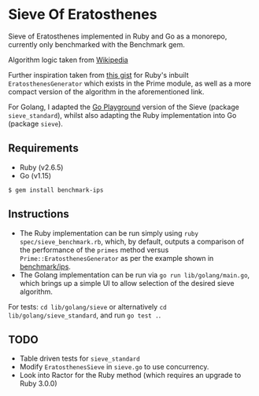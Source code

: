 # Sieve Of Eratosthenes 

Sieve of Eratosthenes implemented in Ruby and Go as a monorepo, 
currently only benchmarked with the Benchmark gem.

Algorithm logic taken from [Wikipedia](https://en.wikipedia.org/wiki/Sieve_of_Eratosthenes#Pseudocode)

Further inspiration taken from [this gist](https://gist.github.com/loganhasson/8937903) 
for Ruby's inbuilt `EratosthenesGenerator` which exists in the Prime module, as well
as a more compact version of the algorithm in the aforementioned link.

For Golang, I adapted the [Go Playground](https://play.golang.org/p/9U22NfrXeq) version of the 
Sieve (package `sieve_standard`), whilst also adapting the Ruby implementation into Go (package `sieve`). 

## Requirements

- Ruby (v2.6.5)
- Go (v1.15)

`$ gem install benchmark-ips`

## Instructions

- The Ruby implementation can be run simply using `ruby spec/sieve_benchmark.rb`,
which, by default, outputs a comparison of the performance of the `primes` method 
versus `Prime::EratosthenesGenerator` as per the example shown in 
[benchmark/ips](https://github.com/evanphx/benchmark-ips#synopsis). 
- The Golang implementation can be run via `go run lib/golang/main.go`,
which brings up a simple UI to allow selection of the desired sieve algorithm.

For tests: `cd lib/golang/sieve` or alternatively `cd lib/golang/sieve_standard`,
and run `go test .`. 

## TODO

- Table driven tests for `sieve_standard`
- Modify `EratosthenesSieve` in `sieve.go` to use concurrency. 
- Look into Ractor for the Ruby method (which requires an upgrade to Ruby 3.0.0)